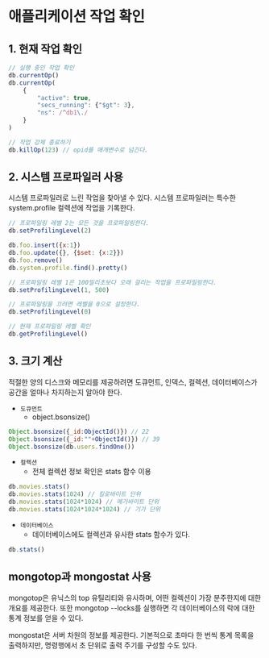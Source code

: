 # 애플리케이션 작업 확인

## 1. 현재 작업 확인

```javascript
// 실행 중인 작업 확인
db.currentOp()
db.currentOp(
    {
        "active": true,
        "secs_running": {"$gt": 3},
        "ns": /^db1\./
    }
)

// 작업 강제 종료하기
db.killOp(123) // opid를 매개변수로 넘긴다.
```

## 2. 시스템 프로파일러 사용

시스템 프로파일러로 느린 작업을 찾아낼 수 있다. 시스템 프로파일러는 특수한 system.profile 컬렉션에 작업을 기록한다.

```javascript
// 프로파일링 레벨 2는 모든 것을 프로파일링한다.
db.setProfilingLevel(2)

db.foo.insert({x:1})
db.foo.update({}, {$set: {x:2}})
db.foo.remove()
db.system.profile.find().pretty()

// 프로파일링 레벨 1은 100밀리초보다 오래 걸리는 작업을 프로파일링한다.
db.setProfilingLevel(1, 500)

// 프로파일링을 끄려면 레벨을 0으로 설정한다.
db.setProfilingLevel(0)

// 현재 프로파일링 레벨 확인
db.getProfilingLevel()
```

## 3. 크기 계산

적절한 양의 디스크와 메모리를 제공하려면 도큐먼트, 인덱스, 컬렉션, 데이터베이스가 공간을 얼마나 차지하는지 알아야 한다.

 - `도큐먼트`
    - object.bsonsize()
```javascript
Object.bsonsize({_id:ObjectId()}) // 22
Object.bsonsize({_id:""+ObjectId()}) // 39
Object.bsonsize(db.users.findOne())
```

 - `컬렉션`
    - 전체 컬렉션 정보 확인은 stats 함수 이용
```javascript
db.movies.stats()
db.movies.stats(1024) // 킬로바이트 단위
db.movies.stats(1024*1024) // 메가바이트 단위
db.movies.stats(1024*1024*1024) // 기가 단위
```

 - `데이터베이스`
    - 데이터베이스에도 컬렉션과 유사한 stats 함수가 있다.
```javascript
db.stats()
```

## mongotop과 mongostat 사용

mongotop은 유닉스의 top 유틸리티와 유사하며, 어떤 컬렉션이 가장 분주한지에 대한 개요를 제공한다. 또한 mongotop --locks를 실행하면 각 데이터베이스의 락에 대한 통계 정보를 얻을 수 있다.

mongostat은 서버 차원의 정보를 제공한다. 기본적으로 초마다 한 번씩 통계 목록을 출력하지만, 명령행에서 초 단위로 출력 주기를 구성할 수도 있다.

